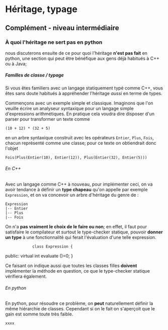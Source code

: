 
# Héritage, typage

## Complément - niveau intermédiaire

### À quoi l'héritage **ne sert pas** en python

nous discuterons ensuite de ce pour quoi l'héritage **n'est pas fait** en
python, une section qui peut être bénéfique aux gens déjà habitués à C++ ou à
Java;

##### Familles de classe / typage

Si vous êtes familiers avec un langage statiquement typé comme C++, vous êtes
sans doute habitués à appréhender l'héritage *aussi* en terme de types.

Commençons avec un exemple simple et classique. Imaginons que l'on veuille
écrire un analyseur syntaxique pour un langage simple d'expressions
arithmétiques. En pratique cela voudra dire disposer d'un parser pour
transformer un texte comme

    (10 + 12) * (32 + 5)

en un arbre syntaxique construit avec les opérateurs `Entier`, `Plus`, `Fois`,
chacun représenté comme une classe; pour ce texte on obtiendrait donc l'objet

    Fois(Plus(Entier(10), Entier(12)), Plus(Entier(32), Entier(5)))

###### En C++

Avec un langage comme C++ à nouveau, pour implémenter ceci, on va avoir tendance
à définir un **type chapeau** qu'on appelle par exemple `Expression`, et on va
concevoir un arbre d'héritage du genre de&nbsp;:

    Expression
    |-- Entier
    |-- Plus
    |-- Fois

On n'a **pas vraiment le choix de le faire ou non**; en effet, il faut pour
satisfaire le compilateur et surtout le type-checker statique, pouvoir **donner
un type** à une fonctionnalité qui ferait l'évaluation d'une telle expression.

                class Expression {
  public:
    virtual int evaluate ()=0;
}
                
Ce faisant on indique aussi que toutes les classes filles **doivent**
implémenter la méthode en question, ce que le type-checker statique vérifiera
également.

###### En python

En python, pour résoudre ce problème, on **peut** naturellement définir la même
hiérarchie de classes. Cependant si on le fait on s'aperçoit que le gain est
somme toute très faible.


    xxxx
